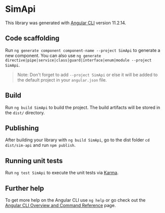 # SimApi

This library was generated with [Angular CLI](https://github.com/angular/angular-cli) version 11.2.14.

## Code scaffolding

Run `ng generate component component-name --project SimApi` to generate a new component. You can also use `ng generate directive|pipe|service|class|guard|interface|enum|module --project SimApi`.
> Note: Don't forget to add `--project SimApi` or else it will be added to the default project in your `angular.json` file. 

## Build

Run `ng build SimApi` to build the project. The build artifacts will be stored in the `dist/` directory.

## Publishing

After building your library with `ng build SimApi`, go to the dist folder `cd dist/sim-api` and run `npm publish`.

## Running unit tests

Run `ng test SimApi` to execute the unit tests via [Karma](https://karma-runner.github.io).

## Further help

To get more help on the Angular CLI use `ng help` or go check out the [Angular CLI Overview and Command Reference](https://angular.io/cli) page.
